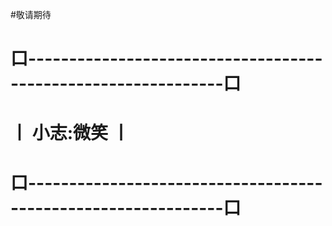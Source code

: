 #敬请期待



# 口--------------------------------------------------------------口
# 丨                    小志:微笑                                 丨
# 口--------------------------------------------------------------口
